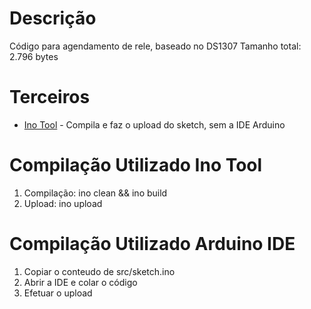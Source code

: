 Descrição
=========
  Código para agendamento de rele, baseado no DS1307
  Tamanho total: 2.796 bytes

Terceiros
=========
  * [Ino Tool] - Compila e faz o upload do sketch, sem a IDE Arduino

Compilação Utilizado Ino Tool
=========
  1. Compilação: ino clean && ino build
  2. Upload: ino upload

Compilação Utilizado Arduino IDE
=========
  1. Copiar o conteudo de src/sketch.ino
  2. Abrir a IDE e colar o código
  3. Efetuar o upload

[Ino Tool]:http://inotool.org/
